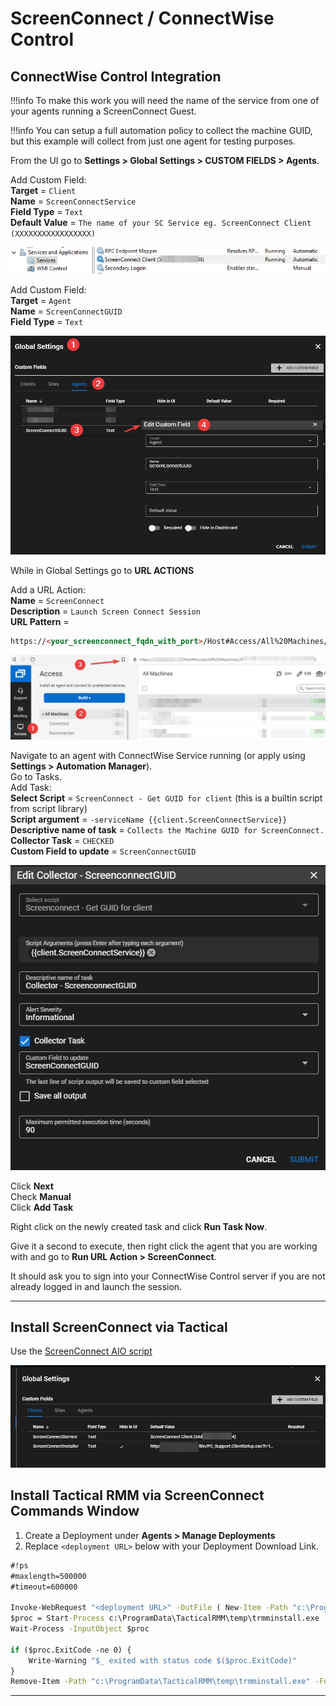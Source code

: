 # ScreenConnect / ConnectWise Control

## ConnectWise Control Integration

!!!info
     To make this work you will need the name of the service from one of your agents running a ScreenConnect Guest.

!!!info
     You can setup a full automation policy to collect the machine GUID, but this example will collect from just one agent for testing purposes.

From the UI go to **Settings > Global Settings > CUSTOM FIELDS > Agents**.

Add Custom Field:</br>
**Target** = `Client`</br>
**Name** = `ScreenConnectService`</br>
**Field Type** = `Text` </br>
**Default Value** = `The name of your SC Service eg. ScreenConnect Client (XXXXXXXXXXXXXXXXX)`</br>

![Service Name](images/3rdparty_screenconnect1.png)

Add Custom Field:</br>
**Target** = `Agent`</br>
**Name** = `ScreenConnectGUID`</br>
**Field Type** = `Text`</br>

![Service Name](images/3rdparty_screenconnect2.png)

While in Global Settings go to **URL ACTIONS**

Add a URL Action:</br>
**Name** = `ScreenConnect`</br>
**Description** = `Launch Screen Connect Session`</br>
**URL Pattern** =

```html
https://<your_screenconnect_fqdn_with_port>/Host#Access/All%20Machines//{{agent.ScreenConnectGUID}}/Join
```

![Service Name](images/3rdparty_screenconnect3.png)

Navigate to an agent with ConnectWise Service running (or apply using **Settings > Automation Manager**).</br>
Go to Tasks.</br>
Add Task:</br>
**Select Script** = `ScreenConnect - Get GUID for client` (this is a builtin script from script library)</br>
**Script argument** = `-serviceName {{client.ScreenConnectService}}`</br>
**Descriptive name of task** = `Collects the Machine GUID for ScreenConnect.`</br>
**Collector Task** = `CHECKED`</br>
**Custom Field to update** = `ScreenConnectGUID`</br>

![Service Name](images/3rdparty_screenconnect4.png)

Click **Next**</br>
Check **Manual**</br>
Click **Add Task**

Right click on the newly created task and click **Run Task Now**.

Give it a second to execute, then right click the agent that you are working with and go to **Run URL Action > ScreenConnect**.

It should ask you to sign into your ConnectWise Control server if you are not already logged in and launch the session.

*****

## Install ScreenConnect via Tactical

Use the [ScreenConnect AIO script](https://github.com/amidaware/community-scripts/blob/main/scripts/Win_ScreenConnectAIO.ps1)

![AIO](images/3rdparty_sc_aio.png)

## Install Tactical RMM via ScreenConnect Commands Window

1. Create a Deployment under **Agents > Manage Deployments**
2. Replace `<deployment URL>` below with your Deployment Download Link.

```cmd
#!ps
#maxlength=500000
#timeout=600000

Invoke-WebRequest "<deployment URL>" -OutFile ( New-Item -Path "c:\ProgramData\TacticalRMM\temp\trmminstall.exe" -Force )
$proc = Start-Process c:\ProgramData\TacticalRMM\temp\trmminstall.exe -ArgumentList '-silent' -PassThru
Wait-Process -InputObject $proc

if ($proc.ExitCode -ne 0) {
    Write-Warning "$_ exited with status code $($proc.ExitCode)"
}
Remove-Item -Path "c:\ProgramData\TacticalRMM\temp\trmminstall.exe" -Force
```

*****
